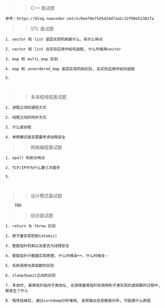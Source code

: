 >> C++ 面试题

    参考：https://blog.nowcoder.net/n/6ee70e75d5d24d7aa2c32f90e52381fa

>> STL 面试题

```
1. vector 和 list 底层实现机制是什么，有什么特点

2. vector 和 list 在实际应用中如何选取, 什么时候用vector

3. map 和 multi_map 区别

4. map 和 unnordered_map 底层实现机制区别, 在实际应用中如何选取

5. 



```

>> 多进程线程面试题

```
1. 进程之间的通信方式

2. 线程之间的同步方式

3. 什么是协程

4. 单例模式是否需要考虑线程安全

```


>> 网络编程面试题

```
1. epoll 机制与特点

2. TCP/IP中为什么要三次握手

3. 



```

>> 设计模式面试题

```
    TBD
```

>> 综合面试题
```
1. return 与 throw 区别

2. 原子量实现机制(atomic)

3. 智能指针机制以及是否为线程安全

4. 智能指针计数器实现原理, 什么时候会++，什么时候会--

5. 系统调用与库函数的区别

6. sleep与wait之间的区别

7. 多态时, 基类指针指向子类地址, 在调用基类指针到调用到子类实现的虚函数的过程中, 都发生了什么

8. 程序挂掉后, 通过coredump分析堆栈, 发现输出信息都是问号, 可能是什么原因


```

